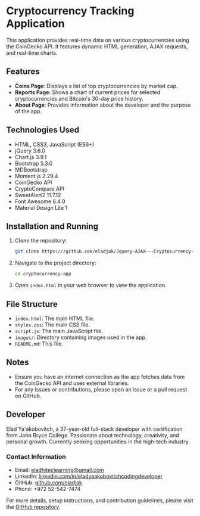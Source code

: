 # Cryptocurrency Tracking Application

This application provides real-time data on various cryptocurrencies using the CoinGecko API. It features dynamic HTML generation, AJAX requests, and real-time charts.

## Features

- **Coins Page**: Displays a list of top cryptocurrencies by market cap.
- **Reports Page**: Shows a chart of current prices for selected cryptocurrencies and Bitcoin's 30-day price history.
- **About Page**: Provides information about the developer and the purpose of the app.

## Technologies Used

- HTML, CSS3, JavaScript (ES6+)
- jQuery 3.6.0
- Chart.js 3.9.1
- Bootstrap 5.3.0
- MDBootstrap
- Moment.js 2.29.4
- CoinGecko API
- CryptoCompare API
- SweetAlert2 11.7.12
- Font Awesome 6.4.0
- Material Design Lite 1

## Installation and Running

1. Clone the repository:
    ```bash
    git clone https:///github.com/eladjak/Jquery-AJAX---Cryptocurrency-API-Tracking-Application-Project.git
    ```

2. Navigate to the project directory:
    ```bash
    cd cryptocurrency-app
    ```

3. Open `index.html` in your web browser to view the application.

## File Structure

- `index.html`: The main HTML file.
- `styles.css`: The main CSS file.
- `script.js`: The main JavaScript file.
- `images/`: Directory containing images used in the app.
- `README.md`: This file.

## Notes

- Ensure you have an internet connection as the app fetches data from the CoinGecko API and uses external libraries.
- For any issues or contributions, please open an issue or a pull request on GitHub.

## Developer

Elad Ya'akobovitch, a 37-year-old full-stack developer with certification from John Bryce College. Passionate about technology, creativity, and personal growth. Currently seeking opportunities in the high-tech industry.

### Contact Information

- Email: eladhiteclearning@gmail.com
- LinkedIn: [linkedin.com/in/eladyaakobovitchcodingdeveloper](https://www.linkedin.com/in/eladyaakobovitchcodingdeveloper/)
- GitHub: [github.com/eladjak](https://github.com/eladjak)
- Phone: +972 52-542-7474

For more details, setup instructions, and contribution guidelines, please visit the [GitHub repository](https://https://github.com/eladjak/Jquery-AJAX---Cryptocurrency-API-Tracking-Application-Project).